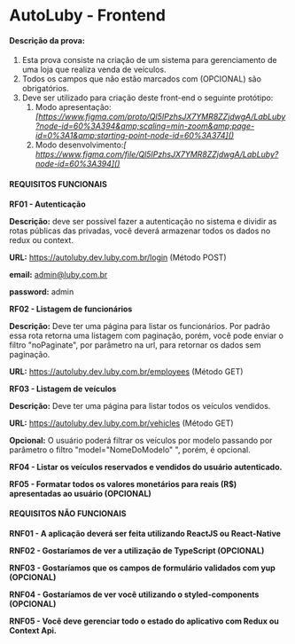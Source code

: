 # AutoLuby - Frontend

#### Descrição da prova:

1. Esta prova consiste na criação de um sistema para gerenciamento de uma loja que realiza venda de veículos.
2. Todos os campos que não estão marcados com (OPCIONAL) são obrigatórios.
3. Deve ser utilizado para criação deste front-end o seguinte protótipo:
   1. Modo apresentação: _[https://www.figma.com/proto/Ql5IPzhsJX7YMR8ZZjdwgA/LabLuby?node-id=60%3A394&amp;scaling=min-zoom&amp;page-id=0%3A1&amp;starting-point-node-id=60%3A374]()_
   2. Modo desenvolvimento:_[ https://www.figma.com/file/Ql5IPzhsJX7YMR8ZZjdwgA/LabLuby?node-id=60%3A394]()_

#### REQUISITOS FUNCIONAIS

**RF01 - Autenticação**

**Descrição:** deve ser possível fazer a autenticação no sistema e dividir as rotas públicas das privadas, você deverá armazenar todos os dados no redux ou context.

**URL:** https://autoluby.dev.luby.com.br/login (Método POST)

**email:** admin@luby.com.br

**password:** admin

**RF02 - Listagem de funcionários**

**Descrição:** Deve ter uma página para listar os funcionários. Por padrão essa rota retorna uma listagem com paginação, porém, você pode enviar o filtro "noPaginate", por parâmetro na url, para retornar os dados sem paginação.

**URL:** https://autoluby.dev.luby.com.br/employees (Método GET)

**RF03 - Listagem de veículos**

**Descrição:** Deve ter uma página para listar todos os veículos vendidos.

**URL:** https://autoluby.dev.luby.com.br/vehicles (Método GET)

**Opcional:** O usuário poderá filtrar os veículos por modelo passando por parâmetro o filtro "model="NomeDoModelo" ", porém, é opcional.

**RF04 - Listar os veículos reservados e vendidos do usuário autenticado.**

**RF05 - Formatar todos os valores monetários para reais (R$) apresentadas ao usuário (OPCIONAL)**

#### REQUISITOS NÃO FUNCIONAIS

**RNF01 - A aplicação deverá ser feita utilizando ReactJS ou React-Native**

**RNF02 - Gostaríamos de ver a utilização de TypeScript (OPCIONAL)**

**RNF03 - Gostaríamos que os campos de formulário validados com yup (OPCIONAL)**

**RNF04 - Gostaríamos de ver você utilizando o styled-components (OPCIONAL)**

**RNF05 - Você deve gerenciar todo o estado do aplicativo com Redux ou Context Api.**
